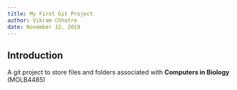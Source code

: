 ```yaml
---
title: My First Git Project
author: Vikram Chhatre
date: November 12, 2019
---
```


## Introduction

A git project to store files and folders associated with **Computers in Biology** (MOLB4485)




